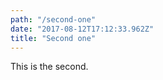```yaml
---
path: "/second-one"
date: "2017-08-12T17:12:33.962Z"
title: "Second one"
---
```


This is the second.
